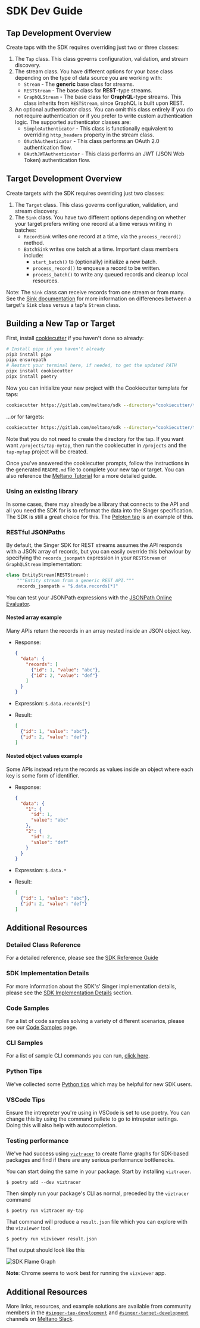 # SDK Dev Guide

## Tap Development Overview

Create taps with the SDK requires overriding just two or three classes:

1. The `Tap` class. This class governs configuration, validation,
   and stream discovery.
2. The stream class. You have different options for your base class depending on the type
   of data source you are working with:
    - `Stream` - The **generic** base class for streams.
    - `RESTStream` - The base class for **REST**-type streams.
    - `GraphQLStream` - The base class for **GraphQL**-type streams. This class inherits
      from `RESTStream`, since GraphQL is built upon REST.
3. An optional authenticator class. You can omit this class entirely if you do not require authentication or if you prefer to write custom authentication logic. The supported authenticator classes are:
    - `SimpleAuthenticator` - This class is functionally equivalent to overriding
      `http_headers` property in the stream class.
    - `OAuthAuthenticator` - This class performs an OAuth 2.0 authentication flow.
    - `OAuthJWTAuthenticator` - This class performs an JWT (JSON Web Token) authentication
       flow.

## Target Development Overview

Create targets with the SDK requires overriding just two classes:

1. The `Target` class. This class governs configuration, validation,
   and stream discovery.
2. The `Sink` class. You have two different options depending on whether your target
   prefers writing one record at a time versus writing in batches:
    - `RecordSink` writes one record at a time, via the `process_record()`
      method.
    - `BatchSink` writes one batch at a time. Important class members include:
      - `start_batch()` to (optionally) initialize a new batch.
      - `process_record()` to enqueue a record to be written.
      - `process_batch()` to write any queued records and cleanup local resources.

Note: The `Sink` class can receive records from one stream or from many. See the [Sink documentation](./sinks.md)
for more information on differences between a target's `Sink` class versus a tap's `Stream` class.

## Building a New Tap or Target

First, install [cookiecutter](https://cookiecutter.readthedocs.io) if you haven't
done so already:

```bash
# Install pipx if you haven't already
pip3 install pipx
pipx ensurepath
# Restart your terminal here, if needed, to get the updated PATH
pipx install cookiecutter
pipx install poetry
```

Now you can initialize your new project with the Cookiecutter template for taps:

```bash
cookiecutter https://gitlab.com/meltano/sdk --directory="cookiecutter/tap-template"
```

...or for targets:

```bash
cookiecutter https://gitlab.com/meltano/sdk --directory="cookiecutter/target-template"
```

Note that you do not need to create the directory for the tap.
If you want want `/projects/tap-mytap`, then run the cookiecutter in `/projects` and the `tap-mytap`
project will be created.

Once you've answered the cookiecutter prompts, follow the instructions in the
generated `README.md` file to complete your new tap or target. You can also reference the
[Meltano Tutorial](https://docs.meltano.com/tutorials/custom-extractor) for a more
detailed guide.

### Using an existing library

In some cases, there may already be a library that connects to the API and all you need the SDK for
is to reformat the data into the Singer specification.
The SDK is still a great choice for this.
The [Peloton tap](https://github.com/MeltanoLabs/tap-peloton) is an example of this.

### RESTful JSONPaths

By default, the Singer SDK for REST streams assumes the API responds with a JSON array of records, but you can easily override this behaviour by specifying the `records_jsonpath` expression in your `RESTStream` or `GraphQLStream` implementation:

```python
class EntityStream(RESTStream):
    """Entity stream from a generic REST API."""
    records_jsonpath = "$.data.records[*]"
```

You can test your JSONPath expressions with the [JSONPath Online Evaluator](https://jsonpath.com/).

#### Nested array example

Many APIs return the records in an array nested inside an JSON object key.

- Response:

    ```json
    {
      "data": {
        "records": [
          {"id": 1, "value": "abc"},
          {"id": 2, "value": "def"}
        ]
      }
    }
    ```

- Expression: `$.data.records[*]`

- Result:

    ```json
    [
      {"id": 1, "value": "abc"},
      {"id": 2, "value": "def"}
    ]
    ```

#### Nested object values example

Some APIs instead return the records as values inside an object where each key is some form of identifier.

- Response:

    ```json
    {
      "data": {
        "1": {
          "id": 1,
          "value": "abc"
        },
        "2": {
          "id": 2,
          "value": "def"
        }
      }
    }
    ```

- Expression: `$.data.*`

- Result:

    ```json
    [
      {"id": 1, "value": "abc"},
      {"id": 2, "value": "def"}
    ]
    ```

## Additional Resources

### Detailed Class Reference

For a detailed reference, please see the [SDK Reference Guide](./reference.md)

### SDK Implementation Details

For more information about the SDK's' Singer implementation details, please see the
[SDK Implementation Details](./implementation/README.md) section.

### Code Samples

For a list of code samples solving a variety of different scenarios, please see our
[Code Samples](./code_samples.md) page.

### CLI Samples

For a list of sample CLI commands you can run, [click here](./cli_commands.md).

### Python Tips

We've collected some [Python tips](python_tips.md) which may be helpful for new SDK users.

### VSCode Tips

Ensure the intrepreter you're using in VSCode is set to use poetry.
You can change this by using the command pallete to go to intrepeter settings.
Doing this will also help with autocompletion.

### Testing performance

We've had success using [`viztracer`](https://github.com/gaogaotiantian/viztracer) to create flame graphs for SDK-based packages and find if there are any serious performance bottlenecks.

You can start doing the same in your package. Start by installing `viztracer`.

```console
$ poetry add --dev viztracer
```

Then simply run your package's CLI as normal, preceded by the `viztracer` command

```console
$ poetry run viztracer my-tap
```

That command will produce a `result.json` file which you can explore with the `vizviewer` tool.

```console
$ poetry run vizviewer result.json
```

Thet output should look like this

![SDK Flame Graph](https://gitlab.com/meltano/sdk/uploads/07633ba1217de6eb1bb0e018133c608d/_write_record_message.png)

**Note**: Chrome seems to work best for running the `vizviewer` app.

## Additional Resources

More links, resources, and example solutions are available from community
members in the [`#singer-tap-development`](https://meltano.slack.com/archives/C01PKLU5D1R)
and [`#singer-target-development`](https://meltano.slack.com/archives/C01RKUVUG4S)
channels on [Meltano Slack](https://meltano.com/slack).
